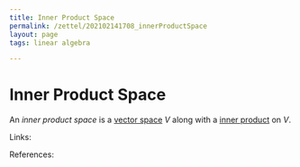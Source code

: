 ```yaml
---
title: Inner Product Space
permalink: /zettel/202102141708_innerProductSpace
layout: page
tags: linear algebra

---
```

# Inner Product Space

An *inner product space* is a [vector space](202101161942_vectorCalculusResults) $V$ along with a [inner product](202102141654_innerProductDefinition)
on $V$.

Links: 

References: 

